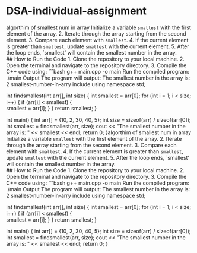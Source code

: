 # DSA-individual-assignment
algorthim of smallest num in array
Initialize a variable `smallest` with the first element of the  array.
  2. Iterate through the array starting from the second element.
    3. Compare each element with `smallest`.
      4. If the current element is greater than `smallest`, update  `smallest` with the current element.  5. After the loop ends, `smallest' will contain the smallest number in the array.  
        ## How to Run the Code 
         1. Clone the repository to your local machine.
           2. Open the terminal and navigate to the repository directory. 
            3. Compile the C++ code using:     ```bash     g++ main.cpp -o main    Run the compiled 
        program:  ./main  Output  The program will output:  The smallest number in the array is: 2
        smallest-number-in-arry 
        include <iostream>
using namespace std;

int findsmallest(int arr[], int size) { 
    int smallest = arr[0]; 
    for (int i = 1; i < size; i++) { 
        if (arr[i] < smallest) {  
            smallest = arr[i]; 
        } 
    } 
    return smallest; 
} 

int main() { 
    int arr[] = {10, 2, 30, 40, 5}; 
    int size = sizeof(arr) / sizeof(arr[0]); 
    int smallest = findsmallest(arr, size); 
    cout << "The smallest number in the array is: " << smallest << endl; 
    return 0; 
}algorthim of smallest num in array
Initialize a variable `smallest` with the first element of the  array.
  2. Iterate through the array starting from the second element.
    3. Compare each element with `smallest`.
      4. If the current element is greater than `smallest`, update  `smallest` with the current element.  5. After the loop ends, `smallest' will contain the smallest number in the array.  
        ## How to Run the Code 
         1. Clone the repository to your local machine.
           2. Open the terminal and navigate to the repository directory. 
            3. Compile the C++ code using:     ```bash     g++ main.cpp -o main    Run the compiled 
        program:  ./main  Output  The program will output:  The smallest number in the array is: 2
        smallest-number-in-arry 
        include <iostream>
using namespace std;

int findsmallest(int arr[], int size) { 
    int smallest = arr[0]; 
    for (int i = 1; i < size; i++) { 
        if (arr[i] < smallest) {  
            smallest = arr[i]; 
        } 
    } 
    return smallest; 
} 

int main() { 
    int arr[] = {10, 2, 30, 40, 5}; 
    int size = sizeof(arr) / sizeof(arr[0]); 
    int smallest = findsmallest(arr, size); 
    cout << "The smallest number in the array is: " << smallest << endl; 
    return 0; 
}